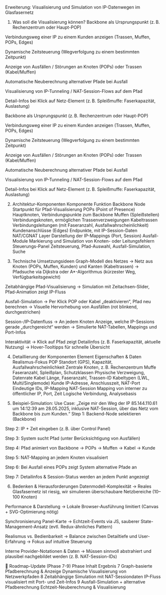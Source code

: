 Erweiterung: Visualisierung und Simulation von IP-Datenwegen im Glasfasernetz
1. Was soll die Visualisierung können?
Backbone als Ursprungspunkt (z. B. Rechenzentrum oder Haupt-POP)


Verbindungsweg einer IP zu einem Kunden anzeigen (Trassen, Muffen, POPs, Edges)


Dynamische Zeitsteuerung (Wegverfolgung zu einem bestimmten Zeitpunkt)


Anzeige von Ausfällen / Störungen an Knoten (POPs) oder Trassen (Kabel/Muffen)


Automatische Neuberechnung alternativer Pfade bei Ausfall


Visualisierung von IP-Tunneling / NAT-Session-Flows auf dem Pfad


Detail-Infos bei Klick auf Netz-Element (z. B. Spleißmuffe: Faserkapazität, Auslastung)


Backbone als Ursprungspunkt (z. B. Rechenzentrum oder Haupt-POP)


Verbindungsweg einer IP zu einem Kunden anzeigen (Trassen, Muffen, POPs, Edges)


Dynamische Zeitsteuerung (Wegverfolgung zu einem bestimmten Zeitpunkt)


Anzeige von Ausfällen / Störungen an Knoten (POPs) oder Trassen (Kabel/Muffen)


Automatische Neuberechnung alternativer Pfade bei Ausfall


Visualisierung von IP-Tunneling / NAT-Session-Flows auf dem Pfad


Detail-Infos bei Klick auf Netz-Element (z. B. Spleißmuffe: Faserkapazität, Auslastung)


2. Architektur-Komponenten
Komponente
Funktion
Backbone Node
Startpunkt für Pfad-Visualisierung
POPs (Point of Presence)
Hauptknoten, Verbindungspunkte zum Backbone
Muffen (Spleißstellen)
Verbindungsknoten, ermöglichen Trassenverzweigungen
Kabeltrassen
Verbindungsleitungen (mit Faseranzahl, Ausfallwahrscheinlichkeit)
Kundenanschlüsse (Edges)
Endpunkte, mit IP-Session-Daten
NAT/CGNAT Layer
Darstellung der IP-Mappings (Port, Session)
Ausfall-Module
Markierung und Simulation von Knoten- oder Leitungsfehlern
Steuerungs-Panel
Zeitsteuerung, Pfad-Auswahl, Ausfall-Simulation, Suche


3. Technische Umsetzungsideen
Graph-Modell des Netzes
 → Netz aus Knoten (POPs, Muffen, Kunden) und Kanten (Kabeltrassen)
 → Pfadsuche via Dijkstra oder A*-Algorithmus (kürzester Weg, Verfügbarkeitsgewicht)


Zeitabhängige Pfad-Visualisierung
 → Simulation mit Zeitachsen-Slider, Pfad-Animation zeigt IP-Fluss


Ausfall-Simulation
 → Per Klick POP oder Kabel „deaktivieren“, Pfad neu berechnen
 → Visuelle Hervorhebung von Ausfällen (rot blinkend, durchgestrichen)


Session-/IP-Datenfluss
 → An jedem Knoten Anzeige, welche IP-Sessions gerade „durchgereicht“ werden
 → Simulierte NAT-Tabellen, Mappings und Port-Infos


Interaktivität
 → Klick auf Pfad zeigt Detailinfos (z. B. Faserkapazität, aktuelle Nutzung)
 → Hover-Tooltipps für schnelle Übersicht



4. Detaillierung der Komponenten
Element
Eigenschaften & Daten
Realismus-Fokus
POP
Standort (GPS), Kapazität, Ausfallwahrscheinlichkeit
Zentrale Knoten, z. B. Rechenzentrum
Muffe
Faseranzahl, Spleißplan, Schutzklassen
Physische Verzweigung, Datenrate
Kabel
Länge, Faseranzahl, Trassen-ID
Kabeltypen (LWL, Multi/Singlemode)
Kunde
IP-Adresse, Anschlusszeit, NAT-Port
Eindeutige IDs, IP-Mapping
NAT-Session
Mapping von interner zu öffentlicher IP, Port, Zeit
Logische Verbindung, Analysebasis


5. Beispiel-Simulation:
Use Case:
„Zeige mir den Weg der IP 85.144.110.61 um 14:12:39 am 28.05.2025, inklusive NAT-Session, über das Netz vom Backbone bis zum Kunden.“
Step 1: Backend-Node selektieren (Backbone)


Step 2: IP + Zeit eingeben (z. B. über Control Panel)


Step 3: System sucht Pfad (unter Berücksichtigung von Ausfällen)


Step 4: Pfad animiert von Backbone → POPs → Muffen → Kabel → Kunde


Step 5: NAT-Mapping an jedem Knoten visualisiert


Step 6: Bei Ausfall eines POPs zeigt System alternative Pfade an


Step 7: Detailinfos & Session-Status werden an jedem Punkt angezeigt



6. Bedenken & Herausforderungen
Datenmodell-Komplexität
 → Reales Glasfasernetz ist riesig, wir simulieren überschaubare Netzbereiche (10–100 Knoten)


Performance & Darstellung
 → Lokale Browser-Ausführung limitiert (Canvas + SVG-Optimierung nötig)


Synchronisierung Panel-Karte
 → Echtzeit-Events via JS, sauberer State-Management-Ansatz (evtl. Redux-ähnliches Pattern)


Realismus vs. Bedienbarkeit
 → Balance zwischen Detailtiefe und User-Erfahrung → Fokus auf intuitive Steuerung


Interne Provider-Notationen & Daten
 → Müssen sinnvoll abstrahiert und plausibel nachgebildet werden (z. B. NAT-Session-IDs)






🚀 Roadmap-Update (Phase 7-9)
Phase
Inhalt
Ergebnis
7
Graph-basierte Pfadberechnung & Anzeige
Dynamische Visualisierung von Netzwerkpfaden
8
Zeitabhängige Simulation mit NAT-Sessiondaten
IP-Fluss visualisiert mit Port- und Zeit-Infos
9
Ausfall-Simulation + alternative Pfadberechnung
Echtzeit-Neuberechnung & Visualisierung


